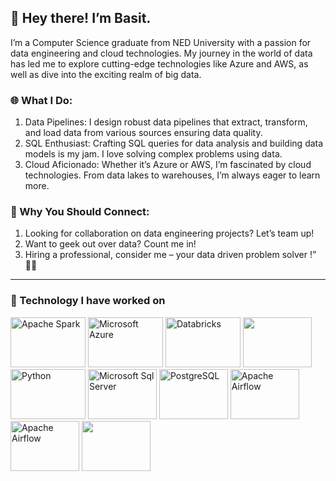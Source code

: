 ## 👋 Hey there! I’m Basit.

I’m a Computer Science graduate from NED University with a passion for data engineering and cloud technologies. My journey in the world of data has led me to explore cutting-edge technologies like Azure and AWS, as well as dive into the exciting realm of big data.

### 🌐 What I Do:

1) Data Pipelines: I design robust data pipelines that extract, transform, and load data from various sources ensuring data quality. <br>
2) SQL Enthusiast: Crafting SQL queries for data analysis and building data models is my jam. I love solving complex problems using data. <br>
3) Cloud Aficionado: Whether it’s Azure or AWS, I’m fascinated by cloud technologies. From data lakes to warehouses, I’m always eager to learn more.

### 🚀 Why You Should Connect:

1) Looking for collaboration on data engineering projects? Let’s team up! <br>
2) Want to geek out over data? Count me in!
3) Hiring a professional, consider me – your data driven problem solver !” 👨‍💻
_______________________________________________________________________________________________________________________________________________________
### 🔭 Technology I have worked on <br>
<img src="https://github.com/BasitAli05/BasitAli05/assets/106751594/2ddff5b8-eba9-490c-a815-b8729222b1d1" alt="Apache Spark" width="120" height="80">
<img src="https://github.com/BasitAli05/BasitAli05/assets/106751594/dbb75f25-bbab-47cf-acbb-0d844256ffa9" alt="Microsoft Azure" width="120" height="80">
<img src="https://github.com/BasitAli05/BasitAli05/assets/106751594/388df05c-742f-4905-a6a9-2ef535a6a72b" alt="Databricks" width="120" height="80">
<img src="https://github.com/user-attachments/assets/81b359b8-8d03-455c-86ac-afbc07fc171c" width="110" height="80">
<img src="https://github.com/BasitAli05/BasitAli05/assets/106751594/51fc2760-2b76-4bd6-848e-e42c14fca4b2" alt="Python" width="120" height="80">
<img src="https://github.com/BasitAli05/BasitAli05/assets/106751594/b48bf2c3-dfe5-499f-a7cc-454a925d6fd1" alt="Microsoft Sql Server" width="110" height="80">
<img src="https://github.com/BasitAli05/BasitAli05/assets/106751594/63f1bf79-65b2-4853-b878-865aca8cbb00" alt="PostgreSQL" width="110" height="80">
<img src="https://github.com/BasitAli05/BasitAli05/assets/106751594/227b5858-2f20-4050-b508-0014f82d14e2" alt="Apache Airflow" width="110" height="80">
<img src="https://github.com/BasitAli05/BasitAli05/assets/106751594/b145c2ea-ac44-4cf4-8bf8-bc2490f2ce0d" alt="Apache Airflow" width="110" height="80">
<img src="https://github.com/BasitAli05/BasitAli05/assets/106751594/f0748131-a602-4da0-8e54-59a1bfc1ed56" width="110" height="80">


<!--
**BasitAli05/BasitAli05** is a ✨ _special_ ✨ repository because its `README.md` (this file) appears on your GitHub profile.

Here are some ideas to get you started:

- 🔭 I’m currently working on ...
- 🌱 I’m currently learning ...
- 👯 I’m looking to collaborate on ...
- 🤔 I’m looking for help with ...
- 💬 Ask me about ...
- 📫 How to reach me: ...
- 😄 Pronouns: ...
- ⚡ Fun fact: ...
-->

